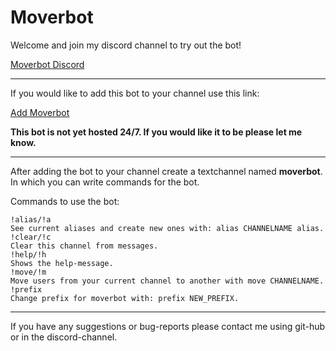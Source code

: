 # Moverbot

Welcome and join my discord channel to try out the bot!

[Moverbot Discord](https://discord.gg/nqwS7GD)
___

If you would like to add this bot to your channel use this link:

<a href="https://discordapp.com/oauth2/authorize?client_id=449878054203031562&scope=bot&permissions=16870400" target="_blank">Add Moverbot</a>

**This bot is not yet hosted 24/7. If you would like it to be please let me know.**

---
After adding the bot to your channel create a textchannel named **moverbot**.\
In which you can write commands for the bot.

Commands to use the bot:
```text
!alias/!a
See current aliases and create new ones with: alias CHANNELNAME alias.
!clear/!c
Clear this channel from messages.
!help/!h
Shows the help-message.
!move/!m
Move users from your current channel to another with move CHANNELNAME.
!prefix
Change prefix for moverbot with: prefix NEW_PREFIX.
```
---
If you have any suggestions or bug-reports please contact me using git-hub or in the discord-channel. 
